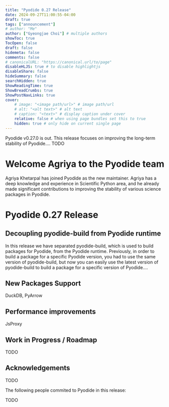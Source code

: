 ```yaml
---
title: "Pyodide 0.27 Release"
date: 2024-09-27T11:00:55-04:00
draft: true
tags: ["announcement"]
# author: "Me"
author: ["Gyeongjae Choi"] # multiple authors
showToc: true
TocOpen: false
draft: false
hidemeta: false
comments: false
# canonicalURL: "https://canonical.url/to/page"
disableHLJS: true # to disable highlightjs
disableShare: false
hideSummary: false
searchHidden: true
ShowReadingTime: true
ShowBreadCrumbs: true
ShowPostNavLinks: true
cover:
    # image: "<image path/url>" # image path/url
    # alt: "<alt text>" # alt text
    # caption: "<text>" # display caption under cover
    relative: false # when using page bundles set this to true
    hidden: true # only hide on current single page
---
```


Pyodide v0.27.0 is out. This release focuses on improving the long-term stability of Pyodide.... TODO

# Welcome Agriya to the Pyodide team

Agriya Khetarpal has joined Pyodide as the new maintainer.
Agriya has a deep knowledge and experience in Scientific Python area,
and he already made significant contributions to improving the stability of various science packages in Pyodide.

# Pyodide 0.27 Release

## Decoupling pyodide-build from Pyodide runtime

In this release we have separated pyodide-build, which is used to build packages for Pyodide, from the Pyodide runtime.
Previously, in order to build a package for a specific Pyodide version,
you had to use the same version of pyodide-build, but now you can easily use the latest version of pyodide-build to build a package for a specific version of Pyodide....

## New Packages Support

DuckDB, PyArrow

## Performance improvements

JsProxy

## Work in Progress / Roadmap

TODO

## Acknowledgements

TODO

The following people commited to Pyodide in this release:

TODO
